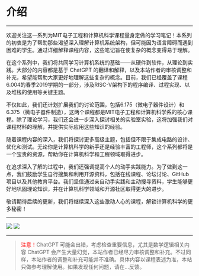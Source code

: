 # 介绍

---

欢迎关注这一系列为MIT电子工程和计算机科学课程量身定做的学习笔记！本系列的初衷是为了帮助那些渴望深入理解计算机系统架构，但可能因为语言障碍而遇到困难的学生。通过详细解释课程内容，这些笔记旨在使复杂的概念变得易于理解。

在这个系列中，我们将共同学习计算机系统的基础——从硬件到软件，从理论到实践。大部分的内容都是基于 ChatGPT 的翻译和解释，以及本站作者的审核调整和补充，希望能帮助大家更好地理解这些复杂的概念。目前，我们已经覆盖了课程6.004的春季2019学期的一部分，涉及RISC-V架构下的程序编译、过程实现、以及堆栈的使用等关键主题。

不仅如此，我们还计划扩展我们的讨论范围，包括6.175（微电子器件设计）和6.375（微电子器件制造），这两个课程都是MIT电子工程和计算机科学系的核心课程。除了理论学习，我们还会进一步深入探讨相关的实验室实验，这将加强我们对课程材料的理解，并提供实际应用这些知识的经验。

随着课程内容的深入，我们将探讨更多高级主题，包括但不限于集成电路的设计、优化和测试。无论你是计算机科学的新手还是经验丰富的工程师，这个系列都将是一个宝贵的资源，帮助你在计算机科学和工程领域取得进步。

在追求深入了解的过程中，我们还强调提高个人的动手实践能力。为了做到这一点，我们鼓励学生自行搜集和利用开源资料，包括在线课程、论坛讨论、GitHub项目以及其他教育平台。我们坚信通过亲自动手实践和主动搜寻资料，学生能够更好地巩固理论知识，并在计算机科学领域和开源社区取得更大的进步。

敬请期待后续的更新，我们将继续深入这些激动人心的课程，解锁计算机科学的更多秘密！

---
<a href=""><img src="https://hits.seeyoufarm.com/api/count/incr/badge.svg?url=https%3A%2F%2Flzzs.fun%2Fmit-note%2F&count_bg=%23BBBBBB&title_bg=%23222222&icon=&icon_color=%23E7E7E7&title=hits&edge_flat=false"/></a>
<a href="https://github.com/lzzsG/MIT-note" target="_blank"><img src="https://img.shields.io/github/stars/lzzsG/mit-note.svg?labelColor=222222&color=bbbbbb"></a>

---
> <span style="color: red;">注意！</span>ChatGPT 可能会出错，考虑检查重要信息，尤其是数学逻辑相关内容 ChatGPT 会产生大量幻觉，本站作者已经尽力审核调整和补充。不过同样，本站作者的调整和补充可能并不准确。具体内容以课程表述为准，本站只做参考理解使用。如果发现任何问题，请在...反馈。

